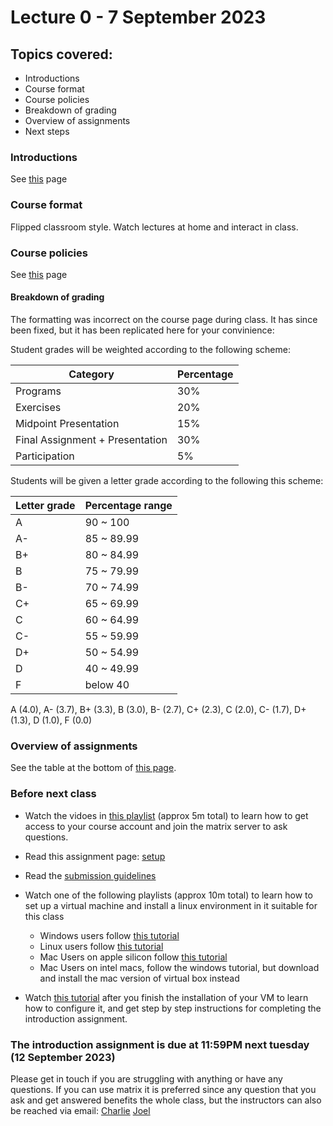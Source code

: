 # Lecture 0 - 7 September 2023

## Topics covered:

* Introductions
* Course format
* Course policies
* Breakdown of grading
* Overview of assignments
* Next steps

### Introductions

See [this](/who.md) page

### Course format

Flipped classroom style. Watch lectures at home and interact in class.

### Course policies

See [this](/course/fall2023/policies/course_policies.md) page

#### Breakdown of grading

The formatting was incorrect on the course page during class. It has since been fixed, but it has been replicated here for your convinience:

Student grades will be weighted according to the following scheme:

| Category | Percentage |
|--|--|
| Programs | 30% |
| Exercises | 20% |
| Midpoint Presentation | 15% |
| Final Assignment + Presentation | 30% |
| Participation | 5% |

Students will be given a letter grade according to the following this scheme:

|Letter grade|Percentage range|
|--|--|
|A                             	|90 ~ 100|
|A-|                           	85 ~ 89.99|
|B+|                          	80 ~ 84.99|
|B                             	|75 ~ 79.99|
|B-|                           	70 ~ 74.99|
|C+|                          	65 ~ 69.99|
|C                             	|60 ~ 64.99|
|C-|                           	55 ~ 59.99|
|D+|                          	50 ~ 54.99|
|D                             	|40 ~ 49.99|
|F                              |below 40|

A (4.0), A- (3.7), B+ (3.3), B (3.0), B- (2.7), C+ (2.3), C (2.0), C- (1.7), D+ (1.3), D (1.0), F (0.0)

### Overview of assignments

See the table at the bottom of [this page](/course/fall2023/index.md).

### Before next class

* Watch the vidoes in [this playlist](https://www.youtube.com/playlist?list=PLD7h3bLB5mqtPe-I1z2j4-Xao_5yK_N2H) (approx 5m total) to learn how to get access to your course account and join the matrix server to ask questions.

* Read this assignment page: [setup](/course/fall2023/assignments/setup.md)

* Read the [submission guidelines](/course/fall2023/policies/submission_guidelines.md)

* Watch one of the following playlists (approx 10m total) to learn how to set up a virtual machine and install a linux environment in it suitable for this class
    * Windows users follow [this tutorial](https://www.youtube.com/playlist?list=PLD7h3bLB5mqsfHZkNlyYG177Y6oKP63Vh)
    * Linux users follow [this tutorial](https://www.youtube.com/playlist?list=PLD7h3bLB5mquEdrZJ6xG3izW8l30WqIXs)
    * Mac Users on apple silicon follow [this tutorial](https://www.youtube.com/playlist?list=PLD7h3bLB5mquN8-yTutftOWS8jQipZvOZ)
    * Mac Users on intel macs, follow the windows tutorial, but download and install the mac version of virtual box instead

* Watch [this tutorial](https://youtu.be/Ub62duJEPhQ) after you finish the installation of your VM to learn how to configure it, and get step by step instructions for completing the introduction assignment.

### The introduction assignment is due at 11:59PM next tuesday (12 September 2023)

Please get in touch if you are struggling with anything or have any questions.
If you can use matrix it is preferred since any question that you ask and get answered benefits the whole class,
but the instructors can also be reached via email: [Charlie](mailto:cmirabil@redhat.com) [Joel](mailto:jsavitz@redhat.com)
